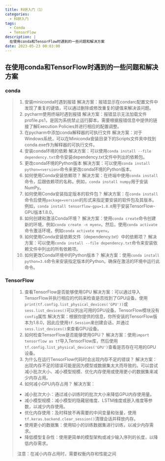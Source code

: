 ```yaml
---
title: 科研入门（1）
categories:
  - 科研入门
tags:
  - Conda
  - TensorFlow
description: |
  在使用conda和TensorFlow时遇到的一些问题和解决方案
date: 2023-05-23 00:03:00
---
```


## 在使用conda和TensorFlow时遇到的一些问题和解决方案

### conda
> 1. 安装miniconda时遇到报错
解决方案：报错显示在condarc配置文件中发现了重复的键值，可以通过删除或修改重复的键值来解决该问题。
> 2. pycharm使用终端时遇到报错
解决方案：报错显示无法加载文件profile.ps1，是因为系统禁止运行脚本。需要根据报错信息中提供的链接了解Execution Policies并进行相应的配置调整。
> 3. 在pycharm中添加conda解释器的可执行文件
解决方案：对于Windows系统，可以在Miniconda安装目录下的Scripts文件夹中找到conda.exe作为解释器的可执行文件。
> 4. 安装conda环境的依赖
解决方案：可以使用`conda install --file dependency.txt`命令安装dependency.txt文件中列出的依赖包。
> 5. 更改conda环境的Python版本
解决方案：可以使用`conda install python=<version>`命令来更改conda环境的Python版本。
> 6. 如何使用Conda安装依赖项？
解决方案：在终端中使用`conda install`命令，后跟依赖项的名称。例如，`conda install numpy`用于安装NumPy。
> 7. 如何使用Conda安装指定版本的软件包？
解决方案：在`conda install`命令后使用`package=version`的形式来指定要安装的软件包及其版本。例如，`conda install tensorflow-gpu=1.8.0`用于安装TensorFlow-GPU版本1.8.0。
> 8. 如何创建和激活Conda环境？
解决方案：使用`conda create`命令创建新的环境，例如`conda create -n myenv`。然后，使用`conda activate`命令激活环境，例如`conda activate myenv`。
> 9. 如何使用Conda安装依赖文件（dependency.txt）中的依赖项？
解决方案：可以使用`conda install --file dependency.txt`命令来安装依赖文件中列出的所有依赖项。
> 10. 如何更改Conda环境中的Python版本？
解决方案：使用`conda install python=3.6`命令来安装指定版本的Python。确保在激活的环境中运行此命令。

 

### TensorFlow
> 1. 查看TensorFlow是否能够使用GPU
解决方案：可以通过导入TensorFlow并执行相应的代码来检查是否找到了GPU设备。使用`print(tf.config.list_physical_devices('GPU'))`或`sess.list_devices()`可以列出可用的GPU设备。TensorFlow模块没有`config`属性
解决方案：根据你提供的信息，你所安装的TensorFlow版本为1.8.0，因此应使用`tf.Session`来创建会话，并通过`sess.list_devices()`来查看GPU设备。
> 2. 如何检查TensorFlow是否能够使用GPU？
解决方案：使用`import tensorflow as tf`导入TensorFlow库，然后使用`tf.config.list_physical_devices('GPU')`查看是否存在可用的GPU设备。
> 3. 为什么在运行TensorFlow代码时会出现内存不足的错误？
解决方案：出现内存不足的错误可能是因为模型或数据集太大而导致的。可以尝试减小批次大小、减小模型规模、优化内存使用或使用更小的数据集来减少内存占用。
> 4. 如何减小GPU内存占用？
解决方案：
> 
> - 减小批次大小：通过减小训练时的批次大小来降低GPU内存使用量。
> - 减小模型规模：减小模型的隐藏层维度、LSTM维度或嵌入维度等参数，以减少内存使用。
> - 优化内存使用：及时释放不再需要的中间变量和张量，使用`tf.keras.backend.clear_session()`清理会话并释放内存。
> - 使用更小的数据集：使用较小的训练数据集进行训练，以减少内存需求。
> - 降低模型复杂性：使用更简单的模型架构或减少输入序列的长度，以降低内存需求。
> 
> 注意：在减小内存占用时，需要权衡内存和性能之间
